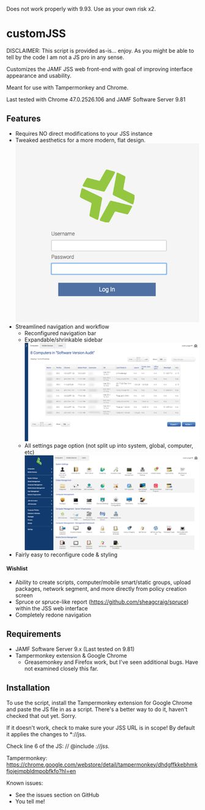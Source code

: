 Does not work properly with 9.93. Use as your own risk x2.

customJSS
=========

DISCLAIMER: This script is provided as-is... enjoy. As you might be able to tell by the code I am not a JS pro in any sense.

Customizes the JAMF JSS web front-end with goal of improving interface appearance and usability.

Meant for use with Tampermonkey and Chrome. 

Last tested with Chrome 47.0.2526.106 and JAMF Software Server 9.81

## Features

- Requires NO direct modifications to your JSS instance
- Tweaked aesthetics for a more modern, flat design.
![Login page](https://raw.githubusercontent.com/opragel/customJSS/master/readme_images/jss-login.png)
- Streamlined navigation and workflow
  - Reconfigured navigation bar
  - Expandable/shrinkable sidebar
![Expandable / shrinkable sidebar](https://raw.githubusercontent.com/opragel/customJSS/master/readme_images/jss-sidebar-minimized.png)
  - All settings page option (not split up into system, global, computer, etc)
![All settings page](https://raw.githubusercontent.com/opragel/customJSS/master/readme_images/jss-settings.png)
- Fairly easy to reconfigure code & styling


#### Wishlist
- Ability to create scripts, computer/mobile smart/static groups, upload packages, network segment, and more directly from policy creation screen
- Spruce or spruce-like report (https://github.com/sheagcraig/spruce) within the JSS web interface
- Completely redone navigation

## Requirements

- JAMF Software Server 9.x (Last tested on 9.81)
- Tampermonkey extension & Google Chrome
  - Greasemonkey and Firefox work, but I've seen additional bugs. Have not examined closely this far.

## Installation

To use the script, install the Tampermonkey extension for Google Chrome and paste the JS file in as a script. There's a better way to do it, haven't checked that out yet. Sorry.

If it doesn't work, check to make sure your JSS URL is in scope! By default it applies the changes to *://jss.

Check line 6 of the JS: // @include      *://jss.*

Tampermonkey: https://chrome.google.com/webstore/detail/tampermonkey/dhdgffkkebhmkfjojejmpbldmpobfkfo?hl=en

Known issues:

- See the issues section on GitHub
- You tell me!
